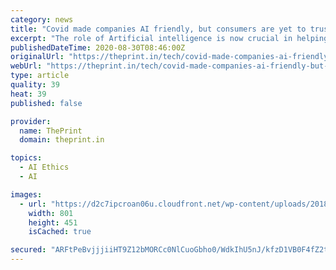 ```yaml
---
category: news
title: "Covid made companies AI friendly, but consumers are yet to trust it"
excerpt: "The role of Artificial intelligence is now crucial in helping countries to adapt, stay safe & improve how we live and work. But transparency and ethics are key."
publishedDateTime: 2020-08-30T08:46:00Z
originalUrl: "https://theprint.in/tech/covid-made-companies-ai-friendly-but-consumers-are-yet-to-trust-it/490873/"
webUrl: "https://theprint.in/tech/covid-made-companies-ai-friendly-but-consumers-are-yet-to-trust-it/490873/"
type: article
quality: 39
heat: 39
published: false

provider:
  name: ThePrint
  domain: theprint.in

topics:
  - AI Ethics
  - AI

images:
  - url: "https://d2c7ipcroan06u.cloudfront.net/wp-content/uploads/2018/04/BR-e1598601570735.jpg"
    width: 801
    height: 451
    isCached: true

secured: "ARFtPeBvjjjiiHT9Z12bMORCc0NlCuoGbho0/WdkIhU5nJ/kfzD1VB0F4fZ2tTL3koQE6my+Un+lNrvbFyWhhVOUvEP/RQZnSIJ0PCn9HzcH2gOb4V7jUvJ9KKurcUVeaeCEZn/Y8THv361s5KhgiFR1RDjep0YxQvrawlIiE2Pl96FZp7nmyOMFHklRoF7+zzitU71xnS+sYrreyihcfyX6xqRrC67pt3rFBtaECvm9I8lU0Mauon5ZJp9bkqad+UMZV0a0P/h21zrYnMVPe1acgsxGg+r8WNmJC04NesKtKasAFuy+nkqjnlCSZzQz5xf1oe4D+SnJUacc4mwhyXzUPmkKFCWkTTBC790iaWI=;jYR6gEGinj9CR/xV+Obt8w=="
---
```


